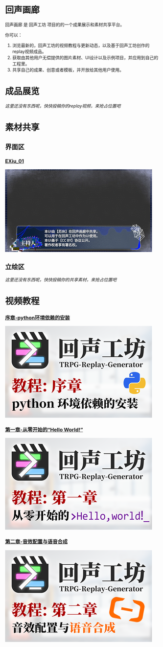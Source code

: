 # 回声画廊

回声画廊 是 回声工坊 项目的的一个成果展示和素材共享平台。

你可以：
1. 浏览最新的，回声工坊的视频教程与更新动态，以及基于回声工坊创作的replay视频成品。
2. 获取由其他用户无偿提供的图片素材、UI设计以及示例项目，并应用到自己的工程里。
3. 共享自己的成果、创意或者模板，并开放给其他用户使用。

# 成品展览

*这里还没有东西呢，快快投稿你的replay视频，来抢占位置吧*

# 素材共享

## 界面区

### [EXiu_01](./share/EXiu_01/)
![EXiu_01](./thumbnail/EXiu_01.png)

## 立绘区

*这里还没有东西呢，快快投稿你的共享素材，来抢占位置吧*

# 视频教程

### [序章-python环境依赖的安装](https://www.bilibili.com/video/BV1Vu411e74H/)
![T0](./thumbnail/tutorials_00.png)

### [第一章-从零开始的“Hello World!”](https://www.bilibili.com/video/BV1RP4y1K76f/)
![T1](./thumbnail/tutorials_01.png)

### [第二章-音效配置与语音合成](https://www.bilibili.com/video/BV17i4y1D76s/)
![T2](./thumbnail/tutorials_02.png)